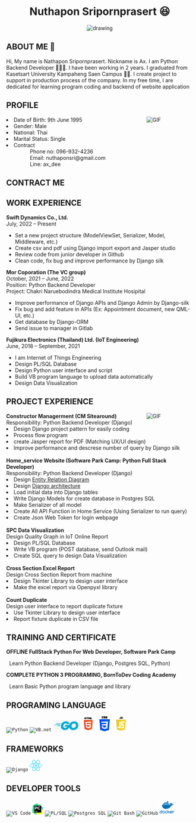 
<h1 align="center">Nuthapon Sripornprasert 😆</h1>
<p align="center">
<img src="picture/my_picture.jpg" alt="drawing" width="240" height="230"/>
</p>

<h2>ABOUT ME 👋</h2>
<p>Hi, My name is Nathapon Sripornprasert. Nickname is Ax. I am Python Backend Developer 👩🏿‍💻. I have been working in 2 years. I graduated from Kasetsart University Kampaheng Saen Campus 👨‍🎓. I create project to support in production process of the company. In my free time, I are dedicated for learning program coding and backend of website application</p>


<h2>PROFILE</h2>
<img align="right" alt="GIF" src="https://raw.githubusercontent.com/rahul-jha98/rahul-jha98/main/techstack.gif" width="25%"/>
<li>Date of Birth: 9th June 1995</li>
<li>Gender: Male</li>
<li>National: Thai</li>
<li>Marital Status: Single</li>
<li>Contract
  <ul>
    <dd>Phone no: 096-932-4236</dd>
    <dd>Email: nuthaponsri@gmail.com</dd>
    <dd>Line: ax_dee</dd>
  </ul>
</li>

<h2>CONTRACT ME</h2>
  
<h2>WORK EXPERIENCE</h2>
<div>
<b>Swift Dynamics Co., Ltd.</b><br/>
July, 2022 – Present
<ul>
  <li>Set a new project structure (ModelViewSet, Serializer, Model, Middleware, etc.)</li>
  <li>Create csv and pdf using Django import export and Jasper studio</li>
  <li>Review code from junior developer in Github</li>
  <li>Clean code, fix bug and improve performance by Django silk</li>
</ul>
</div>

<div>
<b>Mor Coporation (The VC group)</b><br/>
October, 2021 – June, 2022<br/>
Position: Python Backend Developer<br/>
Project: Chakri Naruebodindra Medical Institute Hosipital<br/>
<ul>
  <li>Improve performance of Django APIs and Django Admin by Django-silk</li>
  <li>Fix bug and add feature in APIs (Ex: Appointment document, new QML-UI, etc.)</li>
  <li>Get database by Django-ORM</li>
  <li>Send issue to manager in Gitlab</li>
</ul>
</div>

<div>
<b>Fujikura Electronics (Thailand) Ltd.  (IoT Engineering)</b><br/>
June, 2018 – September, 2021
<ul>
  <li>I am Internet of Things Engineering</li>
  <li>Design PL/SQL Database</li>
  <li>Design Python user interface and script</li>
  <li>Build VB program language to upload data automatically</li>
  <li>Design Data Visualization</li>
</ul>
</div>
    

<h2>PROJECT EXPERIENCE</h2>
<img align="right" alt="GIF" src="https://github.com/abhisheknaiidu/abhisheknaiidu/blob/master/code.gif" width="25%"/>
<div>
  <b>Constructor Managerment (CM Sitearound)</b><br/>
  Responsibility: Python Backend Developer (Django)
    <li>Design Django project pattern for easily coding</a></li>
    <li>Process flow program</li>
    <li>create Jasper report for PDF (Matching UX/UI design)</li>
    <li>Improve performance and descrese number of query by Django silk</li>
</div>
<br/>
<div>
  <b>Home_service Website (Software Park Camp: Python Full Stack Developer)</b><br/>
  Responsibility: Python Backend Developer (Django)
    <li>Design <a href="picture/ERD Diagram.png">Entity Relation Diagram</a></li>
    <li>Design <a href="picture/Architecture.png">Django architecture</a></li>
    <li>Load initial data into Django tables</li>
    <li>Write Django Models for create database in Postgres SQL</li>
    <li>Make Serializer of all model</li>
    <li>Create All API Function in Home Service (Using Serializer to run query)</li>
    <li>Create Json Web Token for login webpage</li>
</div>
<br/>
<div>
<b>SPC Data Visualization</b><br/>
Design Quality Graph in IoT Online Report
   <li>Design PL/SQL Database</li>
   <li>Write VB program (POST database, send Outlook mail)</li>
   <li>Create SQL query to design Data Visualization</li>
</div>
<br/>
<div>
<b>Cross Section Excel Report</b><br/>
Design Cross Section Report from machine
   <li>Design Tkinter Library to design user interface</li>
   <li>Make the excel report via Openpyxl library</li>
</div>
<br>
<div>
<b>Count Duplicate</b><br/>
Design user interface to report duplicate fixture
   <li>Use Tkinter Library to design user interface</li>
   <li>Report fixture duplicate in CSV file</li>
</div>

<h2>TRAINING AND CERTIFICATE</h2>
<b>OFFLINE FullStack Python For Web Developer, Software Park Camp</b><br>
<p>&nbsp;&nbsp;Learn Python Backend Developer (Django, Postgres SQL, Python)</p>
<b>COMPLETE PYTHON 3 PROGRAMING, BornToDev Coding Academy</b><br>
<p>&nbsp;&nbsp;Learn Basic Python program language and library</p>

<h2>PROGRAMING LANGUAGE</h2>
<code><img height="30" src="picture/python.png" title="Python"></code>
<code><img height="30" src="picture/vbnet.png" title="VB.net"></code>
<code><img height="30" src="picture/golang.png" title="Golang"></code>
<code><img height="40" src="picture/html.png" title="HTML"></code>
<code><img height="40" src="picture/css.png" title="CSS"></code>
<code><img height="40" src="picture/js.png" title="Javascript"></code>

<h2>FRAMEWORKS</h2>
<code><img height="30" src="picture/django-logo-negative.png" title="Django"></code>
<code><img height="30" src="picture/react.png" title="React"></code>

<h2>DEVELOPER TOOLS</h2>
<code><img height="30" src="picture/vscode.png" title="VS Code"></code>
<code><img height="30" src="picture/pycharm.png" title="PyCharm"></code>
<code><img height="30" src="picture/PLSQL.jpg" title="PL/SQL"></code>
<code><img height="30" src="picture/postgresql.png" title="Postgres SQL"></code>
<code><img height="30" src="picture/git.png" title="Git Bash"></code>
<code><img height="30" src="picture/github.png" title="GitHub"></code>
<code><img height="40" src="picture/docker.png" title="Docker"></code>

